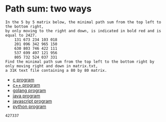 # Path sum: two ways

```
In the 5 by 5 matrix below, the minimal path sum from the top left to the bottom right,
by only moving to the right and down, is indicated in bold red and is equal to 2427.
    131 673 234 103 018
    201 096 342 965 150
    630 803 746 422 111
    537 699 497 121 956
    805 732 524 037 331
Find the minimal path sum from the top left to the bottom right by only moving right and down in matrix.txt,
a 31K text file containing a 80 by 80 matrix.
```

* [c program](Problem081.c)
* [c++ program](Problem081.cpp)
* [golang program](Problem081.go)
* [java program](Problem081.java)
* [javascript program](Problem081.js)
* [python program](Problem081.py)

```
427337
```
